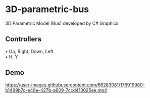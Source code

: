 # 3D-parametric-bus
3D Parametric Model (Bus) developed by C# Graphics.

## Controllers
• Up, Right, Down, Left<br/>
• H, Y

## Demo


https://user-images.githubusercontent.com/66283081/176919980-b1499b7c-e48e-427b-a609-7ccd413025ee.mp4


